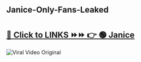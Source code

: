 
 ## Janice-Only-Fans-Leaked

# <h2><a href="https://clipsfans.com/Janice&ref=git">🔗 Click to LINKS ⏩⏩ 👉 🟢 Janice </a></h2>

<a href="https://clipsfans.com/Janice&ref=git" rel="nofollow" data-target="animated-image.originalLink"><img src="https://i.ibb.co.com/xMMVF88/686577567.gif" alt="Viral Video Original" style="max-width: 100%; display: inline-block;" data-target="animated-image.originalImage"></a>
